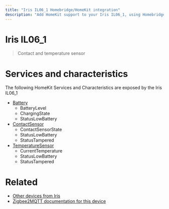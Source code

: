 ```yaml
---
title: "Iris IL06_1 Homebridge/HomeKit integration"
description: "Add HomeKit support to your Iris IL06_1, using Homebridge, Zigbee2MQTT and homebridge-z2m."
---
```

<!---
This file has been GENERATED using src/docgen/docgen.ts
DO NOT EDIT THIS FILE MANUALLY!
-->
# Iris IL06_1
> Contact and temperature sensor


# Services and characteristics
The following HomeKit Services and Characteristics are exposed by
the Iris IL06_1

* [Battery](../../battery.md)
  * BatteryLevel
  * ChargingState
  * StatusLowBattery
* [ContactSensor](../../sensors.md)
  * ContactSensorState
  * StatusLowBattery
  * StatusTampered
* [TemperatureSensor](../../sensors.md)
  * CurrentTemperature
  * StatusLowBattery
  * StatusTampered


# Related
* [Other devices from Iris](../index.md#iris)
* [Zigbee2MQTT documentation for this device](https://www.zigbee2mqtt.io/devices/IL06_1.html)